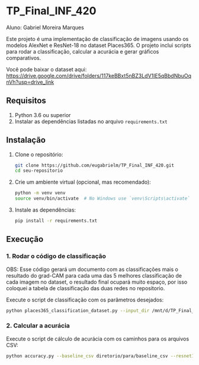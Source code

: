 # TP_Final_INF_420

Aluno: Gabriel Moreira Marques

Este projeto é uma implementação de classificação de imagens usando os modelos AlexNet e ResNet-18 no dataset Places365. O projeto inclui scripts para rodar a classificação, calcular a acurácia e gerar gráficos comparativos.

Você pode baixar o dataset aqui: https://drive.google.com/drive/folders/117keBBxt5nBZ3LdV1IE5qBbdNbuOqnVh?usp=drive_link


## Requisitos

1. Python 3.6 ou superior
2. Instalar as dependências listadas no arquivo `requirements.txt`

## Instalação

1. Clone o repositório:
    ```sh
    git clone https://github.com/eugabrielm/TP_Final_INF_420.git
    cd seu-repositorio
    ```

2. Crie um ambiente virtual (opcional, mas recomendado):
    ```sh
    python -m venv venv
    source venv/bin/activate  # No Windows use `venv\Scripts\activate`
    ```

3. Instale as dependências:
    ```sh
    pip install -r requirements.txt
    ```

## Execução

### 1. Rodar o código de classificação

OBS: Esse código gerará um documento com as classificações mais o resultado do grad-CAM para cada uma das 5 melhores classificação de cada imagem no dataset, o resultado final ocupará muito espaço, por isso coloquei a tabela de classificação das duas redes no repositorio.

Execute o script de classificação com os parâmetros desejados:
```sh
python places365_classification_dataset.py --input_dir /mnt/d/TP_Final_INF_420/dataset --output_dir /mnt/d/TP_Final_INF_420/results_top5 --arch alexnet
```


### 2. Calcular a acurácia

Execute o script de cálculo de acurácia com os caminhos para os arquivos CSV:
```sh
python accuracy.py --baseline_csv diretorio/para/baseline_csv --resnet18_csv diretorio/para/results_resnet18_csv --alexnet_csv diretorio/para/results_alexnet_csv
```